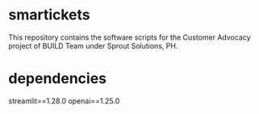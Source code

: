 # smartickets
This repository contains the software scripts for the Customer Advocacy project of BUILD Team under Sprout Solutions, PH.

# dependencies
streamlit==1.28.0
openai==1.25.0